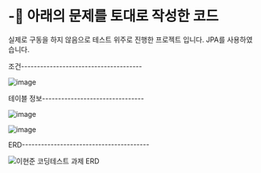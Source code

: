 # -📝 아래의 문제를 토대로 작성한 코드

실제로 구동을 하지 않음으로 테스트 위주로 진행한 프로젝트 입니다.
JPA를 사용하였습니다.

조건--------------------------------------

![image](https://github.com/leehyun23/-/assets/141125173/3efb0e75-e9d0-420c-91d5-94cca1a15673)


테이블 정보--------------------------------

![image](https://github.com/leehyun23/-/assets/141125173/da02af91-6591-4633-89af-33838e86a2a4)


![image](https://github.com/leehyun23/-/assets/141125173/7421416e-0281-4d45-9385-c0ab244ec664)

ERD----------------------------------------

![이현준 코딩테스트 과제 ERD](https://github.com/leehyun23/-/assets/141125173/41c6296a-74f1-4172-9e35-932cd7933354)
